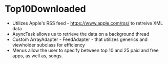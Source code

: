 # Top10Downloaded
- Utilizes Apple's RSS feed - https://www.apple.com/rss/ to retreive XML data
- AsyncTask allows us to retrieve the data on a background thread
- Custom ArrayAdapter - FeedAdapter - that utilizes generics and viewholder subclass for efficiency
- Menus allow the user to specify between top 10 and 25 paid and free apps, as well as, songs.
